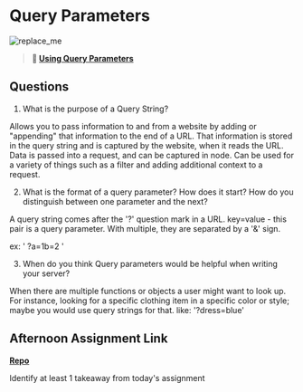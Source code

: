 # Query Parameters

![replace_me](https://codeworks.blob.core.windows.net/public/assets/img/illustrations/placeholder.svg)

> **📖 [Using Query Parameters](https://codeworksacademy.com/fs-student-guide/resources/wk5/01-Query-Parameters)**

## Questions

1. What is the purpose of a Query String?

Allows you to pass information to and from a website by adding or "appending" that information to the end of a URL. That information is stored in the query string and is captured by the website, when it reads the URL.
Data is passed into a request, and can be captured in node. Can be used for a variety of things such as a filter and adding additional context to a request.

2. What is the format of a query parameter? How does it start? How do you distinguish between one parameter and the next?

A query string comes after the '?' question mark in a URL.
key=value - this pair is a query parameter. With multiple, they are separated by a '&' sign.

ex:   ' ?a=1b=2 '

3. When do you think Query parameters would be helpful when writing your server?

When there are multiple functions or objects a user might want to look up. For instance, looking for a specific clothing item in a specific color or style; maybe you would use query strings for that. like:
'?dress=blue'

## Afternoon Assignment Link

**[Repo](https://github.com/rachel-gamble/vegan-shack)**

Identify at least 1 takeaway from today's assignment
